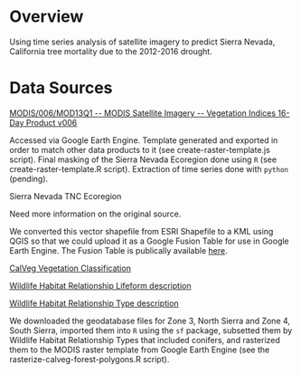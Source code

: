 # Overview
Using time series analysis of satellite imagery to predict Sierra Nevada, California tree mortality due to the 2012-2016 drought.

# Data Sources
[MODIS/006/MOD13Q1 -- MODIS Satellite Imagery -- Vegetation Indices 16-Day Product v006](https://lpdaac.usgs.gov/dataset_discovery/modis/modis_products_table/mod13q1)

Accessed via Google Earth Engine. Template generated and exported in order to match other data products to it (see create-raster-template.js script). Final masking of the Sierra Nevada Ecoregion done using `R` (see create-raster-template.R script). Extraction of time series done with `python` (pending).

Sierra Nevada TNC Ecoregion

Need more information on the original source. 

We converted this vector shapefile from ESRI Shapefile to a KML using QGIS so that we could upload it as a Google Fusion Table for use in Google Earth Engine. The Fusion Table is publically available [here](https://www.google.com/fusiontables/DataSource?docid=1VX1Uny1uAIYdgfuvsjLJVw1wMkhmSZq7fCQ0gowV).

[CalVeg Vegetation Classification](https://www.fs.usda.gov/detail/r5/landmanagement/resourcemanagement/?cid=stelprdb5347192)

[Wildlife Habitat Relationship Lifeform description](https://www.fs.fed.us/r5/rsl/projects/classification/cv-cwhr-xwalk.html)

[Wildlife Habitat Relationship Type description](http://frap.fire.ca.gov/projects/frap_veg/classification)

We downloaded the geodatabase files for Zone 3, North Sierra and Zone 4, South Sierra, imported them into `R` using the `sf` package, subsetted them by Wildlife Habitat Relationship Types that included conifers, and rasterized them to the MODIS raster template from Google Earth Engine (see the rasterize-calveg-forest-polygons.R script).

